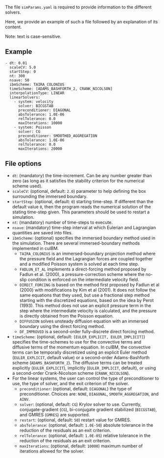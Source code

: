 The file `simParams.yaml` is required to provide information to the different solvers.

Here, we provide an example of such a file followed by an explanation of its content.

Note: text is case-sensitive.


## Example

    - dt: 0.01
      scaleCV: 5.0
      startStep: 0
      nt: 300
      nsave: 50
      ibmScheme: TAIRA_COLONIUS
      timeScheme: [ADAMS_BASHFORTH_2, CRANK_NICOLSON]
      interpolationType: LINEAR
      linearSolvers:
        - system: velocity
          solver: BICGSTAB
          preconditioner: DIAGONAL
          absTolerance: 1.0E-06
          relTolerance: 0.0
          maxIterations: 10000
        - system: Poisson
          solver: CG
          preconditioner: SMOOTHED_AGGREGATION
          absTolerance: 1.0E-06
          relTolerance: 0.0
          maxIterations: 20000


## File options

* `dt`: (mandatory) the time-increment. Can be any number greater than zero (as long as it satisfies the stability criterion for the numerical scheme used).
* `scaleCV`: (optional, default: `2.0`) parameter to help defining the box surrounding the immersed boundary.
* `startStep`: (optional, default: `0`) starting time-step. If different than the default value `0`, then the program reads the numerical solution of the stating time-step given. This parameters should be used to restart a simulation.
* `nt`: (mandatory) number of time-steps to execute.
* `nsave`: (mandatory) time-step interval at which Eulerian and Lagrangian quantities are saved into files.
* `ibmScheme`: (optional) specifies the immersed boundary method used in the simulation. There are several immersed-boundary methods implemented in cuIBM.
  - `TAIRA_COLONIUS` is an immersed-boundary projection method where the pressure field and the Lagrangian forces are coupled together and a modified Poisson system is solved at each time step.
  - `FADLUN_ET_AL` implements a direct-forcing method proposed by Fadlun et al. (2000), a pressure-correction scheme where the no-slip condition is enforced on the intermediate velocity field.
  - `DIRECT_FORCING` is based on the method first proposed by Fadlun et al (2000) with modifications by Kim et al (2001). It does not follow the same equations that they used, but use a fractional step method starting with the discretized equations, based on the idea by Perot (1993). This method does not use an explicit pressure term in the step where the intermediate velocity is calculated, and the pressure is directly obtained from the Poisson equation.
  - `DIFFUSION` solves unsteady diffusion equation with an immersed boundary using the direct forcing method.
  - `DF_IMPROVED` is a second-order fully-discrete direct forcing method.
* `timeScheme`: (optional, default: `[EULER_EXPLICIT, EULER_IMPLICIT]`) specifies the time-schemes to use for the convective terms and diffusive terms of the momentum equation. In cuIBM, the convective terms can be temporally discretized using an explicit Euler method (`EULER_EXPLICIT`, default value) or a second-order Adams-Bashforth scheme (`ADAMS_BASHFORTH_2`). The diffusive terms can be  treated explicitly (`EULER_EXPLICIT`), implicitly (`EULER_IMPLICIT`, default), or using a second-order Crank-Nicolson scheme (`CRANK_NICOLSON`).
* For the linear systems, the user can control the type of preconditioner to use, the type of solver, and the exit criterion of the solver.
  - `preconditioner`: (optional, default: `DIAGONAL`) the type of preconditioner. Choices are: `NONE`, `DIAGONAL`, `SMOOTH_AGGREGATION`, and `AINV`.
  - `solver`: (optional, default: `CG`) Krylov solver to use. Currently, conjugate-gradient (`CG`), bi-conjugate gradient stabilized (`BICGSTAB`), and GMRES (`GMRES`) are supported.
  - `restart`: (optional, default: `50`) restart value for GMRES.
  - `absTolerance`: (optional, default: `1.0E-50`) absolute tolerance in the reduction of the residuals as an exit criterion.
  - `relTolerance`: (optional, default: `1.0E-05`) relative tolerance in the reduction of the residuals as an exit criterion.
  - `maxIterations`: (optional, default: `10000`) maximum number of iterations allowed for the solver.
